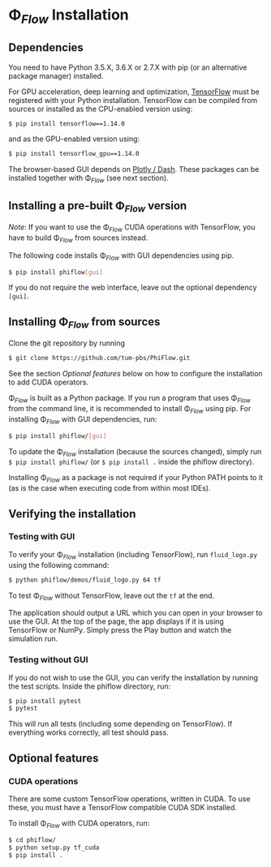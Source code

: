 # Φ<sub>*Flow*</sub> Installation

## Dependencies

You need to have Python 3.5.X, 3.6.X or 2.7.X with pip (or an alternative package manager) installed.

For GPU acceleration, deep learning and optimization, [TensorFlow](https://www.tensorflow.org/install/) must be registered with your Python installation.
TensorFlow can be compiled from sources or installed as the CPU-enabled version using:

```bash
$ pip install tensorflow==1.14.0
```

and as the GPU-enabled version using:

```bash
$ pip install tensorflow_gpu==1.14.0
```

The browser-based GUI depends on [Plotly / Dash](https://dash.plot.ly/installation).
These packages can be installed together with Φ<sub>*Flow*</sub> (see next section).

## Installing a pre-built Φ<sub>*Flow*</sub> version

*Note*: If you want to use the Φ<sub>*Flow*</sub> CUDA operations with TensorFlow, you have to build Φ<sub>*Flow*</sub> from sources instead.

The following code  installs Φ<sub>*Flow*</sub> with GUI dependencies using pip.

```bash
$ pip install phiflow[gui]
```

If you do not require the web interface, leave out the optional dependency `[gui]`.

## Installing Φ<sub>*Flow*</sub> from sources

Clone the git repository by running

```bash
$ git clone https://github.com/tum-pbs/PhiFlow.git
```

See the section *Optional features* below on how to configure the installation to add CUDA operators.

Φ<sub>*Flow*</sub> is built as a Python package.
If you run a program that uses Φ<sub>*Flow*</sub> from the command line, it is recommended to install Φ<sub>*Flow*</sub> using pip.
For installing Φ<sub>*Flow*</sub> with GUI dependencies, run:

```bash
$ pip install phiflow/[gui]
```

To update the Φ<sub>*Flow*</sub> installation (because the sources changed), simply run
`$ pip install phiflow/` (or `$ pip install .` inside the phiflow directory).

Installing Φ<sub>*Flow*</sub> as a package is not required if your Python PATH points to it (as is the case when executing code from within most IDEs).

## Verifying the installation

### Testing with GUI

To verify your Φ<sub>*Flow*</sub> installation (including TensorFlow), run `fluid_logo.py` using the following command:

```bash
$ python phiflow/demos/fluid_logo.py 64 tf
```

To test Φ<sub>*Flow*</sub> without TensorFlow, leave out the `tf` at the end.

The application should output a URL which you can open in your browser to use the GUI.
At the top of the page, the app displays if it is using TensorFlow or NumPy.
Simply press the Play button and watch the simulation run.

### Testing without GUI

If you do not wish to use the GUI, you can verify the installation by running the test scripts.
Inside the phiflow directory, run:

```bash
$ pip install pytest
$ pytest
```

This will run all tests (including some depending on TensorFlow).
If everything works correctly, all test should pass.

## Optional features

### CUDA operations

There are some custom TensorFlow operations, written in CUDA.
To use these, you must have a TensorFlow compatible CUDA SDK installed.

To install Φ<sub>*Flow*</sub> with CUDA operators, run:

```bash
$ cd phiflow/
$ python setup.py tf_cuda
$ pip install .
```
